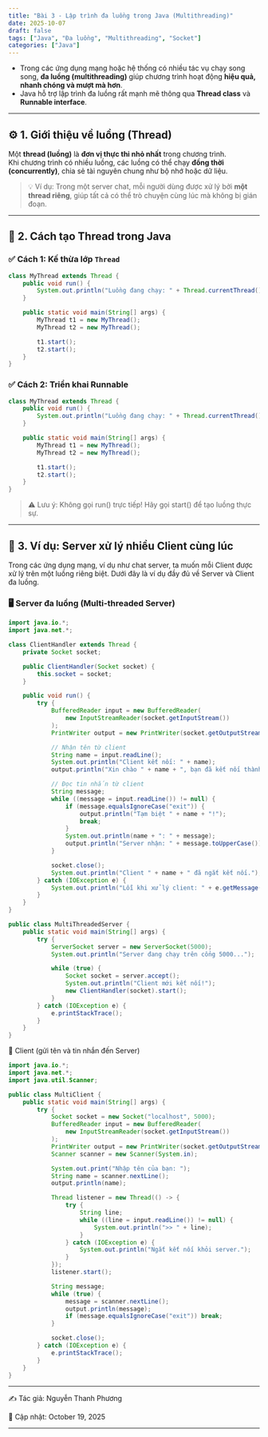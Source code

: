 ```yaml
---
title: "Bài 3 - Lập trình đa luồng trong Java (Multithreading)"
date: 2025-10-07
draft: false
tags: ["Java", "Đa luồng", "Multithreading", "Socket"]
categories: ["Java"]
---
```


- Trong các ứng dụng mạng hoặc hệ thống có nhiều tác vụ chạy song song, **đa luồng (multithreading)** giúp chương trình hoạt động **hiệu quả, nhanh chóng và mượt mà hơn**.  
- Java hỗ trợ lập trình đa luồng rất mạnh mẽ thông qua **Thread class** và **Runnable interface**.

---

## ⚙️ 1. Giới thiệu về luồng (Thread)

Một **thread (luồng)** là **đơn vị thực thi nhỏ nhất** trong chương trình.  
Khi chương trình có nhiều luồng, các luồng có thể chạy **đồng thời (concurrently)**, chia sẻ tài nguyên chung như bộ nhớ hoặc dữ liệu.

> 💡 Ví dụ: Trong một server chat, mỗi người dùng được xử lý bởi **một thread riêng**, giúp tất cả có thể trò chuyện cùng lúc mà không bị gián đoạn.

---

## 🧩 2. Cách tạo Thread trong Java

### ✅ Cách 1: Kế thừa lớp `Thread`
```java
class MyThread extends Thread {
    public void run() {
        System.out.println("Luồng đang chạy: " + Thread.currentThread().getName());
    }

    public static void main(String[] args) {
        MyThread t1 = new MyThread();
        MyThread t2 = new MyThread();

        t1.start();
        t2.start();
    }
}
```
### ✅ Cách 2: Triển khai Runnable
```java
class MyThread extends Thread {
    public void run() {
        System.out.println("Luồng đang chạy: " + Thread.currentThread().getName());
    }

    public static void main(String[] args) {
        MyThread t1 = new MyThread();
        MyThread t2 = new MyThread();

        t1.start();
        t2.start();
    }
}
```
> ⚠️ Lưu ý: Không gọi run() trực tiếp! Hãy gọi start() để tạo luồng thực sự.
---
🚀 3. Ví dụ: Server xử lý nhiều Client cùng lúc
---
Trong các ứng dụng mạng, ví dụ như chat server, ta muốn mỗi Client được xử lý trên một luồng riêng biệt.
Dưới đây là ví dụ đầy đủ về Server và Client đa luồng.

### 🖥️ Server đa luồng (Multi-threaded Server)
```java
import java.io.*;
import java.net.*;

class ClientHandler extends Thread {
    private Socket socket;

    public ClientHandler(Socket socket) {
        this.socket = socket;
    }

    public void run() {
        try {
            BufferedReader input = new BufferedReader(
                new InputStreamReader(socket.getInputStream())
            );
            PrintWriter output = new PrintWriter(socket.getOutputStream(), true);

            // Nhận tên từ client
            String name = input.readLine();
            System.out.println("Client kết nối: " + name);
            output.println("Xin chào " + name + ", bạn đã kết nối thành công!");

            // Đọc tin nhắn từ client
            String message;
            while ((message = input.readLine()) != null) {
                if (message.equalsIgnoreCase("exit")) {
                    output.println("Tạm biệt " + name + "!");
                    break;
                }
                System.out.println(name + ": " + message);
                output.println("Server nhận: " + message.toUpperCase());
            }

            socket.close();
            System.out.println("Client " + name + " đã ngắt kết nối.");
        } catch (IOException e) {
            System.out.println("Lỗi khi xử lý client: " + e.getMessage());
        }
    }
}

public class MultiThreadedServer {
    public static void main(String[] args) {
        try {
            ServerSocket server = new ServerSocket(5000);
            System.out.println("Server đang chạy trên cổng 5000...");

            while (true) {
                Socket socket = server.accept();
                System.out.println("Client mới kết nối!");
                new ClientHandler(socket).start();
            }
        } catch (IOException e) {
            e.printStackTrace();
        }
    }
}
```

💬 Client (gửi tên và tin nhắn đến Server)
```java
import java.io.*;
import java.net.*;
import java.util.Scanner;

public class MultiClient {
    public static void main(String[] args) {
        try {
            Socket socket = new Socket("localhost", 5000);
            BufferedReader input = new BufferedReader(
                new InputStreamReader(socket.getInputStream())
            );
            PrintWriter output = new PrintWriter(socket.getOutputStream(), true);
            Scanner scanner = new Scanner(System.in);

            System.out.print("Nhập tên của bạn: ");
            String name = scanner.nextLine();
            output.println(name);

            Thread listener = new Thread(() -> {
                try {
                    String line;
                    while ((line = input.readLine()) != null) {
                        System.out.println(">> " + line);
                    }
                } catch (IOException e) {
                    System.out.println("Ngắt kết nối khỏi server.");
                }
            });
            listener.start();

            String message;
            while (true) {
                message = scanner.nextLine();
                output.println(message);
                if (message.equalsIgnoreCase("exit")) break;
            }

            socket.close();
        } catch (IOException e) {
            e.printStackTrace();
        }
    }
}
```

---
✍️ Tác giả: Nguyễn Thanh Phương

📅 Cập nhật: October 19, 2025

---